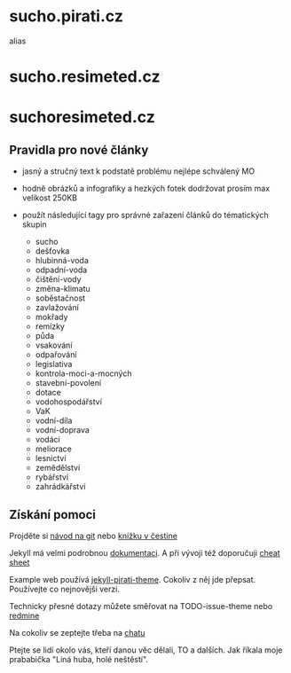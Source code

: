 # sucho.pirati.cz
alias 
# sucho.resimeted.cz
# suchoresimeted.cz


## Pravidla pro nové články

- jasný a stručný text k podstatě problému nejlépe schválený MO
- hodně obrázků a infografiky a hezkých fotek dodržovat prosím max velikost 250KB
- použít následující tagy pro správné zařazení článků do tématických skupin

  - sucho
  - dešťovka
  - hlubinná-voda
  - odpadní-voda
  - čištění-vody
  - změna-klimatu
  - soběstačnost
  - zavlažování
  - mokřady
  - remízky
  - půda
  - vsakování
  - odpařování
  - legislativa
  - kontrola-moci-a-mocných
  - stavební-povolení
  - dotace
  - vodohospodářství
  - VaK
  - vodní-díla
  - vodní-doprava
  - vodáci
  - meliorace
  - lesnictví
  - zemědělství
  - rybářství
  - zahrádkářství
  


## Získání pomoci

Projděte si [návod na git](http://www.kutac.cz/blog/pocitace-a-internety/git-tutorialy-a-navody/) nebo
[knížku v čestine](https://www.root.cz/knihy/pro-git/)

Jekyll má velmi podrobnou [dokumentaci](http://jekyllrb.com/docs/home/). A při vývoji též doporučuji [cheat sheet](http://jekyll.tips/jekyll-cheat-sheet/)

Example web používá [jekyll-pirati-theme](https://github.com/pirati-web/jekyll-theme-pirati). Cokoliv z něj jde přepsat. Používejte co nejnovějši verzi.

Technicky přesné dotazy můžete směřovat na TODO-issue-theme nebo [redmine](https://redmine.pirati.cz/projects/to/issues/new)

Na cokoliv se zeptejte třeba na [chatu](https://chat.pirati.cz/channel/tech-weby)

Ptejte se lidí okolo vás, kteří danou věc dělali, TO a dalších. Jak říkala moje prababička "Líná huba, holé neštěstí".
